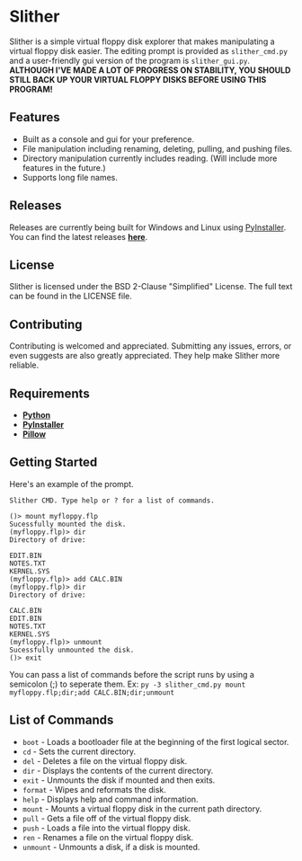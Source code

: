 # Slither
Slither is a simple virtual floppy disk explorer that makes manipulating a virtual floppy disk easier. The editing prompt is provided as `slither_cmd.py` and a user-friendly gui version of the program is `slither_gui.py`. **ALTHOUGH I'VE MADE A LOT OF PROGRESS ON STABILITY, YOU SHOULD STILL BACK UP YOUR VIRTUAL FLOPPY DISKS BEFORE USING THIS PROGRAM!**

## Features
* Built as a console and gui for your preference.
* File manipulation including renaming, deleting, pulling, and pushing files.
* Directory manipulation currently includes reading. (Will include more features in the future.)
* Supports long file names.

## Releases
Releases are currently being built for Windows and Linux using [PyInstaller](https://github.com/pyinstaller/pyinstaller). You can find the latest releases **[here](https://github.com/I8087/Slither/releases)**.

## License
Slither is licensed under the BSD 2-Clause "Simplified" License. The full text can be found in the LICENSE file.

## Contributing
Contributing is welcomed and appreciated. Submitting any issues, errors, or even suggests are also greatly appreciated. They help make Slither more reliable.

## Requirements
* [**Python**](https://www.python.org/downloads/)
* [**PyInstaller**](https://github.com/pyinstaller/pyinstaller)
* [**Pillow**](https://github.com/python-pillow/Pillow)

## Getting Started
Here's an example of the prompt.

```
Slither CMD. Type help or ? for a list of commands.

()> mount myfloppy.flp
Sucessfully mounted the disk.
(myfloppy.flp)> dir
Directory of drive:

EDIT.BIN
NOTES.TXT
KERNEL.SYS
(myfloppy.flp)> add CALC.BIN
(myfloppy.flp)> dir
Directory of drive:

CALC.BIN
EDIT.BIN
NOTES.TXT
KERNEL.SYS
(myfloppy.flp)> unmount
Sucessfully unmounted the disk.
()> exit
```

You can pass a list of commands before the script runs by using a semicolon (;) to seperate them. Ex: `py -3 slither_cmd.py mount myfloppy.flp;dir;add CALC.BIN;dir;unmount`

## List of Commands
* `boot` - Loads a bootloader file at the beginning of the first logical sector.
* `cd` - Sets the current directory.
* `del` - Deletes a file on the virtual floppy disk.
* `dir` - Displays the contents of the current directory.
* `exit` - Unmounts the disk if mounted and then exits.
* `format` - Wipes and reformats the disk.
* `help` - Displays help and command information.
* `mount` - Mounts a virtual floppy disk in the current path directory.
* `pull` - Gets a file off of the virtual floppy disk.
* `push` - Loads a file into the virtual floppy disk.
* `ren` - Renames a file on the virtual floppy disk.
* `unmount` - Unmounts a disk, if a disk is mounted.
